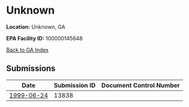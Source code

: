 # Unknown

**Location:** Unknown, GA

**EPA Facility ID:** 100000145648

[Back to GA Index](../../index.md)

## Submissions

| Date | Submission ID | Document Control Number |
|------|--------------|-------------------------|
| [1999-06-24](submissions/13838.md) | 13838 |  |
